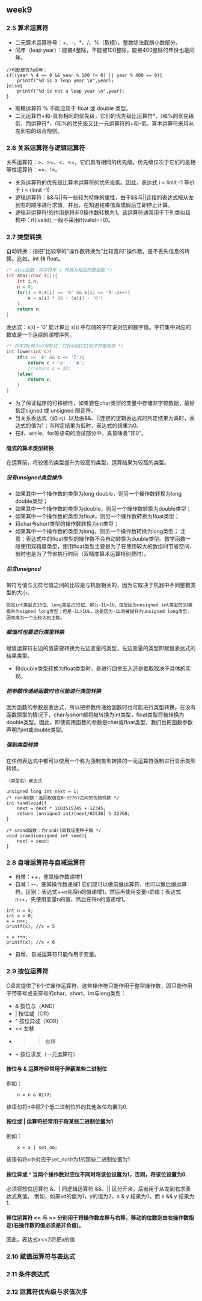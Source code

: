 ## week9 
### 2.5 算术运算符
* 二元算术运算符号：+、-、*、/、%（取模）。整数除法截断小数部分。
* 闰年（leap year）：能被4整除，不能被100整除。能被400整除的年份也是闰年。
```text
//判断是否为闰年：
if((year % 4 == 0 && year % 100 != 0) || year % 400 == 0){
    printf("%d is a leap year \n",year);
}else{
    printf("%d is not a leap year \n",year);
}
```
* 取模运算符 % 不能应用于 float 或 double 类型。
* 二元运算符+和-具有相同的优先级，它们的优先级比运算符*、/和%的优先级低，而运算符*、/和%的优先级又比一元运算符的+和-低。算术运算符采用从左到右的结合规则。
### 2.6 关系运算符与逻辑运算符
关系运算符：>、>=、<、<=，它们具有相同的优先级。优先级仅次于它们的是相等性运算符：==、!=。
* 关系运算符的优先级比算术运算符的优先级低。因此，表达式 i < limit -1 等价于 i < (limit -1) 
* 逻辑运算符：&&与||有一些较为特殊的属性，由于&&与||连接的表达式按从左到右的顺序进行求值，并且，在知道结果值真或假后立即停止计算。
* 逻辑非运算符!的作用是将非0操作数转换为1。该运算符通常用于下列类似结构中：if(!valid),一般不采用if(valid==0)。
### 2.7 类型转换
自动转换：指把"比较窄的"操作数转换为"比较宽的"操作数，是不丢失信息的转换。比如，int 转 float。
```C
/* atoi函数：将字符串 s 转换为相应的整型数 */
int atoi(char s[]){
    int i,n;
    n = 0;
    for(i = 0;s[i] >= '0' && s[i] <= '9';i++){
        n = s[i] * 10 + (s[i] - '0')
    }
    return n;
}
```
表达式：s[i] - '0' 能计算出 s[i] 中存储的字符说对应的数字值。字符集中对应的数值是一个连续的递增序列。
```C
/* 将字符c转为小写形式：只针对ASCII码字符集有效 */
int lower(int c){
    if(c >= 'A' && c <= 'Z'){
        return c + 'a' - 'A';
        //return c + 32;
    }else{
        return c;
    }
}
```
* 为了保证程序的可移植性，如果要在char类型的变量中存储非字符数据，最好指定signed 或 unsigned 限定符。
* 当关系表达式（如i>j）以及由&&、||连接的逻辑表达式的判定结果为真时，表达式的值为1；当判定结果为假时，表达式的结果为0。
* 在if、while、for等语句的测试部分中，真意味着"非0"。
#### 隐式的算术类型转换
在运算前，将较低的类型提升为较高的类型，运算结果为较高的类型。
##### 没有unsigned类型操作
* 如果其中一个操作数的类型为long double，则另一个操作数转换为long double类型；
* 如果其中一个操作数的类型为double，则另一个操作数转换为double类型；
* 如果其中一个操作数的类型为float，则另一个操作数转换为float类型；
* 将char与short类型的操作数转换为int类型；
* 如果其中一个操作数的类型为long，则另一个操作数转换为long类型；
注意：表达式中的float类型的操作数不会自动转换为double类型。数学函数一般使用双精度类型，使用float类型主要是为了在使用较大的数组时节省空间，有时也是为了节省执行时间（双精度算术运算特别费时）。
##### 包含unsigned
带符号值与无符号值之间的比较是与机器相关的，因为它取决于机器中不同整数类型的大小。
```text
假定int类型占16位，long类型占32位，那么-1L<1U，这是因为unsigned int类型的1U被提升为signed long类型；但是-1L>1UL，这是因为-1L将被提升为unsigned long类型，因而成为一个比较大的正数。
```
##### 赋值时也要进行类型转换 
赋值运算符右边的值需要转换为左边变量的类型，左边变量的类型即赋值表达式的结果类型。
* 将double类型转换为float类型时，是进行四舍五入还是截取取决于具体的实现。
##### 把参数传递给函数时也可能进行类型转换
因为函数的参数是表达式，所以把参数传递给函数时也可能进行类型转换。在没有函数原型的情况下，char与short都将被转换为int类型，float类型将被转换为double类型。因此，即使调用函数的参数是char或float类型，我们也把函数参数声明为int或double类型。
##### 强制类型转换
在任何表达式中都可以使用一个称为强制类型转换的一元运算符强制进行显示类型转换。
```text
（类型名）表达式

unsigned long int next = 1;
/* rand函数：返回取值在0~32767之间的伪随机数 */
int rand(void){
    next = next * 1103515245 + 12345;
    return (unsigned int)(next/65536) % 32768;
}

/* srand函数：为rand()函数设置种子数 */
void srand(unsigned int seed){
    next = seed;
}
```
### 2.8 自增运算符与自减运算符
* 自增：++，使其操作数递增1
* 自减：--，使其操作数递减1
它们既可以做前缀运算符，也可以做后缀运算符。区别：表达式++n先将n的值递增1，然后再使用变量n的值；表达式n++，先使用变量n的值，然后在将n的值递增1。
```text
int n = 5;
int x = 0;
x = n++;
printf(x); //x = 5

x = ++n;
printf(x); //x = 6
```
* 自增、自减运算符只能作用于变量。
### 2.9 按位运算符
C语言提供了6个位操作运算符，这些操作符只能作用于整型操作数，即只能作用于带符号或无符号的char、short、int与long类型：
* &  按位与（AND） 
* |  按位或（OR）
* ^  按位异或（XOR）
* << 左移
* >> 右移
* ~  按位求反（一元运算符）
#### 按位与 & 运算符经常用于屏蔽某些二进制位
例如：
```text
    n = n & 0177;
```
该语句将n中除7个低二进制位外的其他各位均置为0.
#### 按位或 | 运算符经常用于将某些二进制位置为1
例如：
```text
    x = x | set_no;
```
该语句将x中对应于set_no中为1的那些二进制位置为1
#### 按位异或 ^ 当两个操作数对应位不同时将该位设置为1，否则，将该位设置为0.
必须将按位运算符 &、| 同逻辑运算符 &&、|| 区分开来，后者用于从左到右求表达式真值。
例如，如果xd的值为1，y的值为2，x & y 结果为0，而 x && y 结果为1.
#### 移位运算符 << 与 >> 分别用于将操作数左移与右移，移动的位数则由右操作数指定(右操作数的值必须是非负值)。
因此，表达式x<<2将把x的值

### 2.10 赋值运算符与表达式

### 2.11 条件表达式

### 2.12 运算符优先级与求值次序

 
